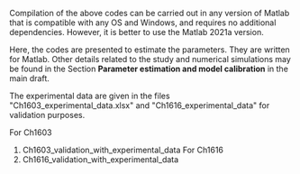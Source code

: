 Compilation of the above codes can be carried out in any version of Matlab that is compatible with any OS  and Windows, and requires no additional dependencies. However, it is better to use the Matlab 2021a version.

Here, the codes are presented to estimate the parameters.   They are written for Matlab. Other details related to the study and numerical simulations may be found in the Section **Parameter estimation and model calibration** in the  main draft.

 The experimental data are given in the files "Ch1603_experimental_data.xlsx"  and "Ch1616_experimental_data"   for validation purposes.

 For Ch1603
  1. Ch1603_validation_with_experimental_data
 For Ch1616
  1. Ch1616_validation_with_experimental_data
